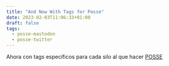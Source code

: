 ```yaml
---
title: "And Now With Tags for Posse"
date: 2023-02-03T11:06:33+01:00
draft: false
tags:
  - posse-mastodon
  - posse-twitter
---
```


Ahora con tags específicos para cada silo al que hacer [POSSE][posse]

[posse]: https://indieweb.org/POSSE
